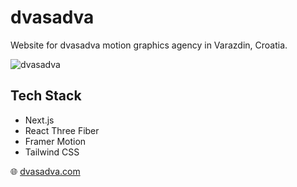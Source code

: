 # dvasadva

Website for dvasadva motion graphics agency in Varazdin, Croatia.

![dvasadva](https://github.com/snsa-kscc/dvasadva-website/assets/51080349/dc924711-b532-4c08-bc89-bec783592d64)

## Tech Stack

- Next.js
- React Three Fiber
- Framer Motion
- Tailwind CSS

:globe_with_meridians: [dvasadva.com](https://dvasadva.com)
